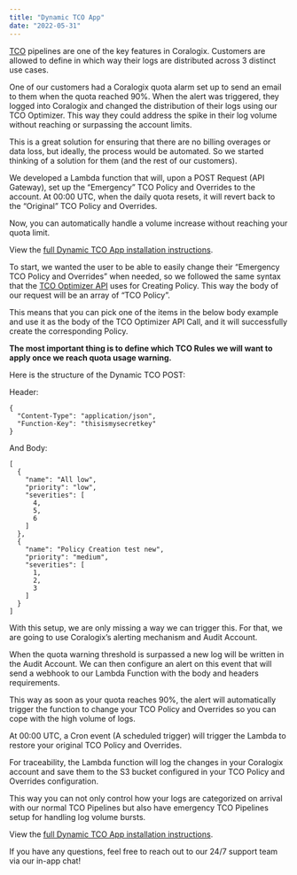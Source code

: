 ```yaml
---
title: "Dynamic TCO App"
date: "2022-05-31"
---
```


[TCO](https://coralogixstg.wpengine.com/tutorials/optimize-log-management-costs/) pipelines are one of the key features in Coralogix. Customers are allowed to define in which way their logs are distributed across 3 distinct use cases.

One of our customers had a Coralogix quota alarm set up to send an email to them when the quota reached 90%. When the alert was triggered, they logged into Coralogix and changed the distribution of their logs using our TCO Optimizer. This way they could address the spike in their log volume without reaching or surpassing the account limits.

This is a great solution for ensuring that there are no billing overages or data loss, but ideally, the process would be automated. So we started thinking of a solution for them (and the rest of our customers).

We developed a Lambda function that will, upon a POST Request (API Gateway), set up the “Emergency” TCO Policy and Overrides to the account. At 00:00 UTC, when the daily quota resets, it will revert back to the “Original” TCO Policy and Overrides.

Now, you can automatically handle a volume increase without reaching your quota limit.

View the [full Dynamic TCO App installation instructions](https://github.com/coralogix/dynamic-tco).

To start, we wanted the user to be able to easily change their “Emergency TCO Policy and Overrides” when needed, so we followed the same syntax that the [TCO Optimizer API](https://coralogixstg.wpengine.com/tutorials/tco-optimizer-api/) uses for Creating Policy. This way the body of our request will be an array of “TCO Policy”.

This means that you can pick one of the items in the below body example and use it as the body of the TCO Optimizer API Call, and it will successfully create the corresponding Policy.

**The most important thing is to define which TCO Rules we will want to apply once we reach quota usage warning.**

Here is the structure of the Dynamic TCO POST:

Header:

```
{
  "Content-Type": "application/json",
  "Function-Key": "thisismysecretkey"
}
```

And Body:

```
[
  {
    "name": "All low",
    "priority": "low",
    "severities": [
      4,
      5,
      6
    ]
  },
  {
    "name": "Policy Creation test new",
    "priority": "medium",
    "severities": [
      1,
      2,
      3
    ]
  }
]
```

With this setup, we are only missing a way we can trigger this. For that, we are going to use Coralogix’s alerting mechanism and Audit Account.

When the quota warning threshold is surpassed a new log will be written in the Audit Account. We can then configure an alert on this event that will send a webhook to our Lambda Function with the body and headers requirements.

This way as soon as your quota reaches 90%, the alert will automatically trigger the function to change your TCO Policy and Overrides so you can cope with the high volume of logs.

At 00:00 UTC, a Cron event (A scheduled trigger) will trigger the Lambda to restore your original TCO Policy and Overrides.

For traceability, the Lambda function will log the changes in your Coralogix account and save them to the S3 bucket configured in your TCO Policy and Overrides configuration.

This way you can not only control how your logs are categorized on arrival with our normal TCO Pipelines but also have emergency TCO Pipelines setup for handling log volume bursts. 

View the [full Dynamic TCO App installation instructions](https://github.com/coralogix/dynamic-tco).

If you have any questions, feel free to reach out to our 24/7 support team via our in-app chat!
